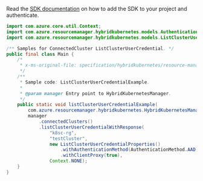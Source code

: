 Read the [SDK documentation](https://github.com/Azure/azure-sdk-for-java/blob/azure-resourcemanager-hybridkubernetes_1.0.0-beta.2/sdk/hybridkubernetes/azure-resourcemanager-hybridkubernetes/README.md) on how to add the SDK to your project and authenticate.

```java
import com.azure.core.util.Context;
import com.azure.resourcemanager.hybridkubernetes.models.AuthenticationMethod;
import com.azure.resourcemanager.hybridkubernetes.models.ListClusterUserCredentialProperties;

/** Samples for ConnectedCluster ListClusterUserCredential. */
public final class Main {
    /*
     * x-ms-original-file: specification/hybridkubernetes/resource-manager/Microsoft.Kubernetes/stable/2021-10-01/examples/ConnectedClustersListClusterCredentialResultCSPAAD.json
     */
    /**
     * Sample code: ListClusterUserCredentialExample.
     *
     * @param manager Entry point to HybridKubernetesManager.
     */
    public static void listClusterUserCredentialExample(
        com.azure.resourcemanager.hybridkubernetes.HybridKubernetesManager manager) {
        manager
            .connectedClusters()
            .listClusterUserCredentialWithResponse(
                "k8sc-rg",
                "testCluster",
                new ListClusterUserCredentialProperties()
                    .withAuthenticationMethod(AuthenticationMethod.AAD)
                    .withClientProxy(true),
                Context.NONE);
    }
}
```

